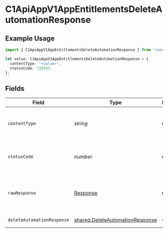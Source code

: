 # C1ApiAppV1AppEntitlementsDeleteAutomationResponse

## Example Usage

```typescript
import { C1ApiAppV1AppEntitlementsDeleteAutomationResponse } from "conductorone-sdk-typescript/sdk/models/operations";

let value: C1ApiAppV1AppEntitlementsDeleteAutomationResponse = {
  contentType: "<value>",
  statusCode: 728583,
};
```

## Fields

| Field                                                                                     | Type                                                                                      | Required                                                                                  | Description                                                                               |
| ----------------------------------------------------------------------------------------- | ----------------------------------------------------------------------------------------- | ----------------------------------------------------------------------------------------- | ----------------------------------------------------------------------------------------- |
| `contentType`                                                                             | *string*                                                                                  | :heavy_check_mark:                                                                        | HTTP response content type for this operation                                             |
| `statusCode`                                                                              | *number*                                                                                  | :heavy_check_mark:                                                                        | HTTP response status code for this operation                                              |
| `rawResponse`                                                                             | [Response](https://developer.mozilla.org/en-US/docs/Web/API/Response)                     | :heavy_check_mark:                                                                        | Raw HTTP response; suitable for custom response parsing                                   |
| `deleteAutomationResponse`                                                                | [shared.DeleteAutomationResponse](../../../sdk/models/shared/deleteautomationresponse.md) | :heavy_minus_sign:                                                                        | Successful response                                                                       |